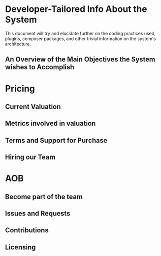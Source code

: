 # Developer-Tailored Info About the System

This document will try and elucidate further on the coding practices used, plugins, composer packages, and other trivial information on the system's architecture.

## An Overview of the Main Objectives the System wishes to Accomplish

# Pricing
## Current Valuation

## Metrics involved in valuation

## Terms and Support for Purchase

## Hiring our Team

# AOB
## Become part of the team

## Issues and Requests

## Contributions

## Licensing

